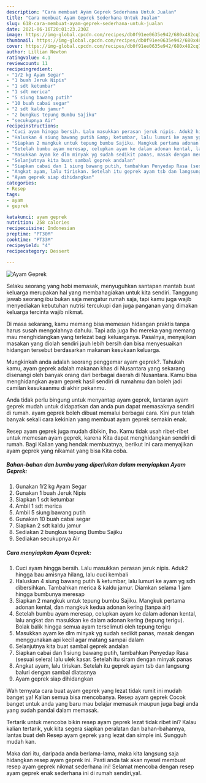 ```yaml
---
description: "Cara membuat Ayam Geprek Sederhana Untuk Jualan"
title: "Cara membuat Ayam Geprek Sederhana Untuk Jualan"
slug: 618-cara-membuat-ayam-geprek-sederhana-untuk-jualan
date: 2021-06-16T20:01:23.230Z
image: https://img-global.cpcdn.com/recipes/db0f91ee0635e942/680x482cq70/ayam-geprek-foto-resep-utama.jpg
thumbnail: https://img-global.cpcdn.com/recipes/db0f91ee0635e942/680x482cq70/ayam-geprek-foto-resep-utama.jpg
cover: https://img-global.cpcdn.com/recipes/db0f91ee0635e942/680x482cq70/ayam-geprek-foto-resep-utama.jpg
author: Lillian Newton
ratingvalue: 4.1
reviewcount: 11
recipeingredient:
- "1/2 kg Ayam Segar"
- "1 buah Jeruk Nipis"
- "1 sdt ketumbar"
- "1 sdt merica"
- "5 siung bawang putih"
- "10 buah cabai segar"
- "2 sdt kaldu jamur"
- "2 bungkus tepung Bumbu Sajiku"
- "secukupnya Air"
recipeinstructions:
- "Cuci ayam hingga bersih. Lalu masukkan perasan jeruk nipis. Aduk2 hingga bau amisnya hilang, lalu cuci kembali"
- "Haluskan 4 siung bawang putih &amp; ketumbar, lalu lumuri ke ayam yg sdh dibersihkan. Tambahkan merica &amp; kaldu jamur. Diamkan selama 1 jam hingga bumbunya meresap"
- "Siapkan 2 mangkuk untuk tepung bumbu Sajiku. Mangkuk pertama adonan kental, dan mangkuk kedua adonan kering (tanpa air)"
- "Setelah bumbu ayam meresap, celupkan ayam ke dalam adonan kental, lalu angkat dan masukkan ke dalam adonan kering (tepung terigu). Bolak balik hingga semua ayam terselimuti oleh tepung terigu"
- "Masukkan ayam ke dlm minyak yg sudah sedikit panas, masak dengan menggunakan api kecil agar matang sampai dalam"
- "Selanjutnya kita buat sambal geprek andalan"
- "Siapkan cabai dan 1 siung bawang putih, tambahkan Penyedap Rasa (sesuai selera) lalu ulek kasar. Setelah itu siram dengan minyak panas"
- "Angkat ayam, lalu tiriskan. Setelah itu geprek ayam tsb dan langsung baluri dengan sambal diatasnya"
- "Ayam geprek siap dihidangkan"
categories:
- Resep
tags:
- ayam
- geprek

katakunci: ayam geprek 
nutrition: 258 calories
recipecuisine: Indonesian
preptime: "PT30M"
cooktime: "PT33M"
recipeyield: "4"
recipecategory: Dessert

---
```



![Ayam Geprek](https://img-global.cpcdn.com/recipes/db0f91ee0635e942/680x482cq70/ayam-geprek-foto-resep-utama.jpg)

Selaku seorang yang hobi memasak, menyuguhkan santapan mantab buat keluarga merupakan hal yang membahagiakan untuk kita sendiri. Tanggung jawab seorang ibu bukan saja mengatur rumah saja, tapi kamu juga wajib menyediakan kebutuhan nutrisi tercukupi dan juga panganan yang dimakan keluarga tercinta wajib nikmat.

Di masa  sekarang, kamu memang bisa memesan hidangan praktis tanpa harus susah mengolahnya dahulu. Tapi ada juga lho mereka yang memang mau menghidangkan yang terlezat bagi keluarganya. Pasalnya, menyajikan masakan yang diolah sendiri jauh lebih bersih dan bisa menyesuaikan hidangan tersebut berdasarkan makanan kesukaan keluarga. 



Mungkinkah anda adalah seorang penggemar ayam geprek?. Tahukah kamu, ayam geprek adalah makanan khas di Nusantara yang sekarang disenangi oleh banyak orang dari berbagai daerah di Nusantara. Kamu bisa menghidangkan ayam geprek hasil sendiri di rumahmu dan boleh jadi camilan kesukaanmu di akhir pekanmu.

Anda tidak perlu bingung untuk menyantap ayam geprek, lantaran ayam geprek mudah untuk didapatkan dan anda pun dapat memasaknya sendiri di rumah. ayam geprek boleh dibuat memalui berbagai cara. Kini pun telah banyak sekali cara kekinian yang membuat ayam geprek semakin enak.

Resep ayam geprek juga mudah dibikin, lho. Kamu tidak usah ribet-ribet untuk memesan ayam geprek, karena Kita dapat menghidangkan sendiri di rumah. Bagi Kalian yang hendak membuatnya, berikut ini cara menyajikan ayam geprek yang nikamat yang bisa Kita coba.

<!--inarticleads1-->

##### Bahan-bahan dan bumbu yang diperlukan dalam menyiapkan Ayam Geprek:

1. Gunakan 1/2 kg Ayam Segar
1. Gunakan 1 buah Jeruk Nipis
1. Siapkan 1 sdt ketumbar
1. Ambil 1 sdt merica
1. Ambil 5 siung bawang putih
1. Gunakan 10 buah cabai segar
1. Siapkan 2 sdt kaldu jamur
1. Sediakan 2 bungkus tepung Bumbu Sajiku
1. Sediakan secukupnya Air




<!--inarticleads2-->

##### Cara menyiapkan Ayam Geprek:

1. Cuci ayam hingga bersih. Lalu masukkan perasan jeruk nipis. Aduk2 hingga bau amisnya hilang, lalu cuci kembali
1. Haluskan 4 siung bawang putih &amp; ketumbar, lalu lumuri ke ayam yg sdh dibersihkan. Tambahkan merica &amp; kaldu jamur. Diamkan selama 1 jam hingga bumbunya meresap
1. Siapkan 2 mangkuk untuk tepung bumbu Sajiku. Mangkuk pertama adonan kental, dan mangkuk kedua adonan kering (tanpa air)
1. Setelah bumbu ayam meresap, celupkan ayam ke dalam adonan kental, lalu angkat dan masukkan ke dalam adonan kering (tepung terigu). Bolak balik hingga semua ayam terselimuti oleh tepung terigu
1. Masukkan ayam ke dlm minyak yg sudah sedikit panas, masak dengan menggunakan api kecil agar matang sampai dalam
1. Selanjutnya kita buat sambal geprek andalan
1. Siapkan cabai dan 1 siung bawang putih, tambahkan Penyedap Rasa (sesuai selera) lalu ulek kasar. Setelah itu siram dengan minyak panas
1. Angkat ayam, lalu tiriskan. Setelah itu geprek ayam tsb dan langsung baluri dengan sambal diatasnya
1. Ayam geprek siap dihidangkan




Wah ternyata cara buat ayam geprek yang lezat tidak rumit ini mudah banget ya! Kalian semua bisa mencobanya. Resep ayam geprek Cocok banget untuk anda yang baru mau belajar memasak maupun juga bagi anda yang sudah pandai dalam memasak.

Tertarik untuk mencoba bikin resep ayam geprek lezat tidak ribet ini? Kalau kalian tertarik, yuk kita segera siapkan peralatan dan bahan-bahannya, lantas buat deh Resep ayam geprek yang lezat dan simple ini. Sungguh mudah kan. 

Maka dari itu, daripada anda berlama-lama, maka kita langsung saja hidangkan resep ayam geprek ini. Pasti anda tak akan nyesel membuat resep ayam geprek nikmat sederhana ini! Selamat mencoba dengan resep ayam geprek enak sederhana ini di rumah sendiri,ya!.

